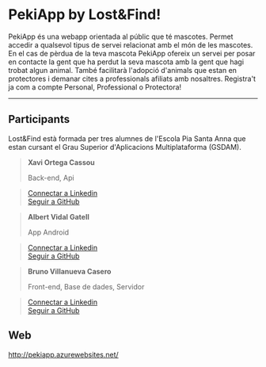 **PekiApp** by Lost&Find!
===================


PekiApp és una webapp orientada al públic que té mascotes. Permet accedir a qualsevol tipus de servei relacionat amb el món de les mascotes. 
En el cas de pèrdua de la teva mascota PekiApp ofereix un servei per posar en contacte la gent que ha perdut la seva mascota amb la gent que hagi trobat algun animal. També facilitarà l'adopció d'animals que estan en protectores i demanar cites a professionals afiliats amb nosaltres. Registra't ja com a compte Personal, Professional o Protectora!

----------


Participants
-------------

Lost&Find està formada per tres alumnes de l'Escola Pia Santa Anna que estan cursant el Grau Superior d'Aplicacions Multiplataforma (GSDAM).

> **Xavi Ortega Cassou**
>
> Back-end, Api   

> <a href="https://linkedin.com/in/xavi-ortega-cassou-6a5665119">Connectar a Linkedin</a>   
> <a href="https://github.com/xavi-ortega">Seguir a GitHub</a>   

> **Albert Vidal Gatell**
>
> App Android   

> <a href="https://linkedin.com/in/albert-vidal-gatell-1719bb108">Connectar a Linkedin</a>   
> <a href="https://github.com/avg199">Seguir a GitHub</a>   

> **Bruno Villanueva Casero**
>
> Front-end, Base de dades, Servidor   

> <a href="https://linkedin.com/in/bruno-villanueva-casero-5959aa63">Connectar a Linkedin</a>   
> <a href="https://github.com/bruno51194">Seguir a GitHub</a>

Web
---------------
<a href="http://pekiapp.azurewebsites.net/" target="_blank">http://pekiapp.azurewebsites.net/</a>



